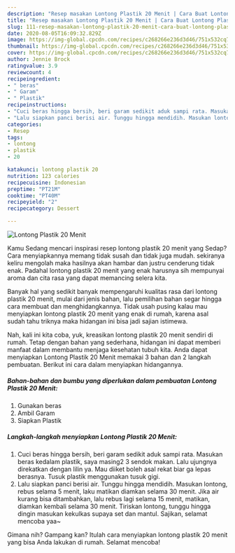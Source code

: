 ```yaml
---
description: "Resep masakan Lontong Plastik 20 Menit | Cara Buat Lontong Plastik 20 Menit Yang Enak Dan Mudah"
title: "Resep masakan Lontong Plastik 20 Menit | Cara Buat Lontong Plastik 20 Menit Yang Enak Dan Mudah"
slug: 111-resep-masakan-lontong-plastik-20-menit-cara-buat-lontong-plastik-20-menit-yang-enak-dan-mudah
date: 2020-08-05T16:09:32.829Z
image: https://img-global.cpcdn.com/recipes/c268266e236d3d46/751x532cq70/lontong-plastik-20-menit-foto-resep-utama.jpg
thumbnail: https://img-global.cpcdn.com/recipes/c268266e236d3d46/751x532cq70/lontong-plastik-20-menit-foto-resep-utama.jpg
cover: https://img-global.cpcdn.com/recipes/c268266e236d3d46/751x532cq70/lontong-plastik-20-menit-foto-resep-utama.jpg
author: Jennie Brock
ratingvalue: 3.9
reviewcount: 4
recipeingredient:
- " beras"
- " Garam"
- " Plastik"
recipeinstructions:
- "Cuci beras hingga bersih, beri garam sedikit aduk sampi rata. Masukan beras kedalam plastik, saya masing2 3 sendok makan. Lalu ujungnya direkatkan dengan lilin ya. Mau diiket boleh asal rekat biar ga lepas berasnya. Tusuk plastik menggunakan tusuk gigi."
- "Lalu siapkan panci berisi air. Tunggu hingga mendidih. Masukan lontong, rebus selama 5 menit, laku matikan diamkan selama 30 menit. Jika air kurang bisa ditambahkan, lalu rebus lagi selama 15 menit, matikan, diamkan kembali selama 30 menit. Tiriskan lontong, tunggu hingga dingin masukan kekulkas supaya set dan mantul. Sajikan, selamat mencoba yaa~"
categories:
- Resep
tags:
- lontong
- plastik
- 20

katakunci: lontong plastik 20 
nutrition: 123 calories
recipecuisine: Indonesian
preptime: "PT21M"
cooktime: "PT40M"
recipeyield: "2"
recipecategory: Dessert

---
```



![Lontong Plastik 20 Menit](https://img-global.cpcdn.com/recipes/c268266e236d3d46/751x532cq70/lontong-plastik-20-menit-foto-resep-utama.jpg)

Kamu Sedang mencari inspirasi resep lontong plastik 20 menit yang Sedap? Cara menyiapkannya memang tidak susah dan tidak juga mudah. sekiranya keliru mengolah maka hasilnya akan hambar dan justru cenderung tidak enak. Padahal lontong plastik 20 menit yang enak harusnya sih mempunyai aroma dan cita rasa yang dapat memancing selera kita.



Banyak hal yang sedikit banyak mempengaruhi kualitas rasa dari lontong plastik 20 menit, mulai dari jenis bahan, lalu pemilihan bahan segar hingga cara membuat dan menghidangkannya. Tidak usah pusing kalau mau menyiapkan lontong plastik 20 menit yang enak di rumah, karena asal sudah tahu triknya maka hidangan ini bisa jadi sajian istimewa.


Nah, kali ini kita coba, yuk, kreasikan lontong plastik 20 menit sendiri di rumah. Tetap dengan bahan yang sederhana, hidangan ini dapat memberi manfaat dalam membantu menjaga kesehatan tubuh kita. Anda dapat menyiapkan Lontong Plastik 20 Menit memakai 3 bahan dan 2 langkah pembuatan. Berikut ini cara dalam menyiapkan hidangannya.

<!--inarticleads1-->

##### Bahan-bahan dan bumbu yang diperlukan dalam pembuatan Lontong Plastik 20 Menit:

1. Gunakan  beras
1. Ambil  Garam
1. Siapkan  Plastik




<!--inarticleads2-->

##### Langkah-langkah menyiapkan Lontong Plastik 20 Menit:

1. Cuci beras hingga bersih, beri garam sedikit aduk sampi rata. Masukan beras kedalam plastik, saya masing2 3 sendok makan. Lalu ujungnya direkatkan dengan lilin ya. Mau diiket boleh asal rekat biar ga lepas berasnya. Tusuk plastik menggunakan tusuk gigi.
1. Lalu siapkan panci berisi air. Tunggu hingga mendidih. Masukan lontong, rebus selama 5 menit, laku matikan diamkan selama 30 menit. Jika air kurang bisa ditambahkan, lalu rebus lagi selama 15 menit, matikan, diamkan kembali selama 30 menit. Tiriskan lontong, tunggu hingga dingin masukan kekulkas supaya set dan mantul. Sajikan, selamat mencoba yaa~




Gimana nih? Gampang kan? Itulah cara menyiapkan lontong plastik 20 menit yang bisa Anda lakukan di rumah. Selamat mencoba!
